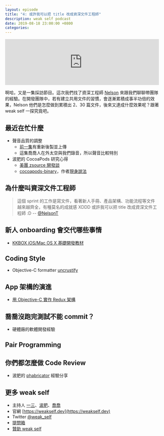 ```yaml
---
layout: episode
title: "4: 或許我可以把 title 改成資深文件工程師"
description: weak self podcast
date: 2019-08-18 23:00:00 +0800
categories: 
---
```

<iframe src="https://www.listennotes.com/embedded/e/1e2ab914c52c44aaa3ebe0969ddc62fb/" width="100%" style="width: 1px; min-width: 100%;" frameborder="0" scrolling="no"></iframe>

啊哈，又是一集採訪節目。這次我們找了資深工程師 [Nelson](https://twitter.com/@NelsonT) 來跟我們聊聊帶團隊的經驗。在開發團隊中，若有建立共用文件的習慣，會逐漸累積成事半功倍的效果，Nelson 他們是怎麼做到累積出 2、30 篇文件，後來又達成什麼效果呢？跟著 weak self 一探究竟吧。

## 最近在忙什麼
* 聲音品質的調整
    * [前一集](https://weakself.dev/episodes/3)有重新後製並上傳
    * 這集喬喬人在外太空與我們錄音，所以聲音比較特別
* 波肥的 CocoaPods 研究心得
    * [美團 zsource 開發談](https://mp.weixin.qq.com/s/3qcv1NW4-ce87cvAS4Jsxg)
    * [cocoapods-binary](https://github.com/leavez/cocoapods-binary)，作者[現身說法](https://twitter.com/leav3z/status/1161090820897771521)

## 為什麼叫資深文件工程師
> 這個 sprint 的工作是寫文件，看著新人手冊、產品架構、功能流程等文件越來越齊全，有種莫名的成就感 XDDD
> 或許我可以把 title 改成資深文件工程師 :D
> -- [@NelsonT](https://twitter.com/NelsonT/status/1151029422457151488?s=20)

## 新人 onboarding 會交代哪些事情

* [KKBOX iOS/Mac OS X 基礎開發教材](https://zonble.gitbooks.io/kkbox-ios-dev/content/)

## Coding Style

* Objective-C formatter [uncrustify](https://github.com/uncrustify/uncrustify)

## App 架構的演進

* [用 Objective-C 實作 Redux 架構](http://nelson.logdown.com/posts/2016/08/03/redux-in-objective-c)

## 喬喬沒跑完測試不能 commit？

* 硬體廠的軟體開發經驗

## Pair Programming

## 你們都怎麼做 Code Review

* 波肥的 [phabricator](https://phacility.com/phabricator/) 經驗分享

## 更多 weak self

* 主持人 [一三](https://twitter.com/@ethanhuang13)、[波肥](https://twitter.com/@PofatTseng)、[喬喬](https://twitter.com/@joe_trash_talk)
* 官網 [https://weakself.dev](https://weakself.dev)
* Twitter [@weak_self](https://twitter.com/weak_self)
* [提問箱](https://peing.net/zh-TW/weak_self)
* [贊助 weak self](https://weakself.dev/#donation)